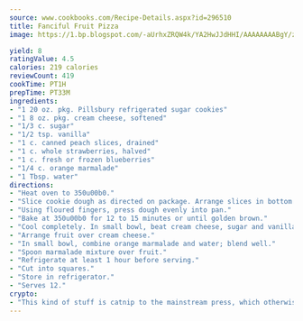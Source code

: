 ```yaml
---
source: www.cookbooks.com/Recipe-Details.aspx?id=296510
title: Fanciful Fruit Pizza
image: https://1.bp.blogspot.com/-aUrhxZRQW4k/YA2HwJJdHHI/AAAAAAAABgY/z2R8OXCxqDoBQtRn-q-fHG8g9_G4G1HBwCLcBGAsYHQ/s320/13.png

yield: 8
ratingValue: 4.5
calories: 219 calories
reviewCount: 419
cookTime: PT1H
prepTime: PT33M
ingredients:
- "1 20 oz. pkg. Pillsbury refrigerated sugar cookies"
- "1 8 oz. pkg. cream cheese, softened"
- "1/3 c. sugar"
- "1/2 tsp. vanilla"
- "1 c. canned peach slices, drained"
- "1 c. whole strawberries, halved"
- "1 c. fresh or frozen blueberries"
- "1/4 c. orange marmalade"
- "1 Tbsp. water"
directions:
- "Heat oven to 350u00b0."
- "Slice cookie dough as directed on package. Arrange slices in bottom of ungreased 15 x 10 x 1-inch baking pan."
- "Using floured fingers, press dough evenly into pan."
- "Bake at 350u00b0 for 12 to 15 minutes or until golden brown."
- "Cool completely. In small bowl, beat cream cheese, sugar and vanilla until fluffy. Spread mixture over cooled cookie crust."
- "Arrange fruit over cream cheese."
- "In small bowl, combine orange marmalade and water; blend well."
- "Spoon marmalade mixture over fruit."
- "Refrigerate at least 1 hour before serving."
- "Cut into squares."
- "Store in refrigerator."
- "Serves 12."
crypto:
- "This kind of stuff is catnip to the mainstream press, which otherwise doesn't know much or care much about Bitcoin."
---
```

